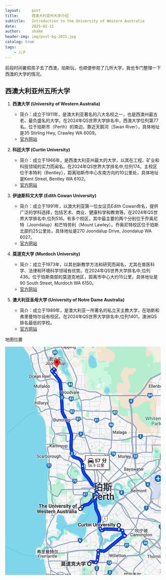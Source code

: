 ```yaml
---
layout:     post
title:      西澳大利亚州大学介绍
subtitle:   Introduction to the University of Western Australia
date:       2025-02-11
author:     shake
header-img: img/post-bg-2015.jpg
catalog: true
tags:
    - 儿子
---
```


前段时间暑假孩子去了西澳，珀斯玩，也顺便参观了几所大学，我也专门整理一下西澳的大学的情况。

## 西澳大利亚州五所大学

1.  **西澳大学 (University of Western Australia)**

      * 简介：成立于1911年，是澳大利亚著名的八大名校之一，也是西澳州最古老、最负盛名的大学。在2024年QS世界大学排名中，西澳大学位列第77名。位于珀斯市（Perth）的南边，靠近天鹅河（Swan River），具体地址是35 Stirling Hwy, Crawley WA 6009。
      * [官方网站](https://www.uwa.edu.au)

2.  **科廷大学 (Curtin University)**

      * 简介：成立于1966年，是西澳大利亚州最大的大学，以其在工程、矿业和科技领域的实力而闻名。在2024年QS世界大学排名中,位列174。主校区位于本特利（Bentley），距离珀斯市中心东南方向约10公里处，具体地址是Kent Street, Bentley WA 6102。
      * [官方网站](https://www.curtin.edu.au/)

3.  **伊迪斯科文大学 (Edith Cowan University)**

      * 简介：成立于1991年，以澳大利亚第一位女议员Edith Cowan命名，提供广泛的学科选择，包括艺术、商业、健康科学和教育等。在2024年QS世界大学排名中,位列516。有多个校区，其中最主要的两个分别位于乔奥尼特（Joondalup）和芒特劳利（Mount Lawley）。乔奥尼特校区位于珀斯北部约25公里处，具体地址是270 Joondalup Drive, Joondalup WA 6027。
      * [官方网站](https://www.ecu.edu.au/)

4.  **莫道克大学 (Murdoch University)**

      * 简介：成立于1973年，以其创新教学方法和研究而闻名，尤其在兽医科学、法律和环境科学领域有优势。在2024年QS世界大学排名中,位列436。位于珀斯南部的莫道克地区，距离市中心大约15公里，具体地址是90 South Street, Murdoch WA 6150。
      * [官方网站](https://www.murdoch.edu.au/)

5.  **澳大利亚圣母大学 (University of Notre Dame Australia)**

      * 简介：成立于1989年，是澳大利亚一所著名的私立天主教大学，在珀斯和弗里曼特尔设有校区。在2024年QS世界大学排名中,位列1401，澳洲QS排名最低的学校。
      * [官方网站](http://www.notredame.edu.au/)


地图位置

![map](/img/2025/feb/map.png "map")












